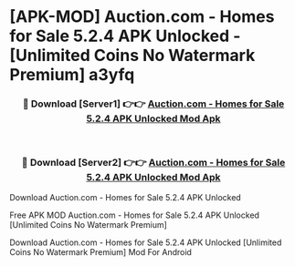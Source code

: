 # [APK-MOD] Auction.com - Homes for Sale 5.2.4 APK Unlocked - [Unlimited Coins No Watermark Premium] a3yfq



<div align="center">
<h3>🔴 Download [Server1] 👉👉 <a href="https://momento.my/?title=Auction.com_-_Homes_for_Sale_5.2.4_APK_Unlocked">Auction.com - Homes for Sale 5.2.4 APK Unlocked Mod Apk</a></h3><br>

<h3>🔴 Download [Server2] 👉👉 <a href="https://momento.my/?title=Auction.com_-_Homes_for_Sale_5.2.4_APK_Unlocked">Auction.com - Homes for Sale 5.2.4 APK Unlocked Mod Apk</a></h3>
</div>



Download Auction.com - Homes for Sale 5.2.4 APK Unlocked 

Free APK MOD Auction.com - Homes for Sale 5.2.4 APK Unlocked [Unlimited Coins No Watermark Premium]

Download Auction.com - Homes for Sale 5.2.4 APK Unlocked [Unlimited Coins No Watermark Premium] Mod For Android
